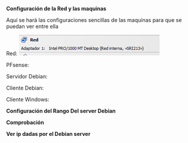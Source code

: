 **Configuración de la Red y las maquinas**

Aquí se hará las configuraciones sencillas de las maquinas 
para que se puedan ver entre ella

Red:
![1](https://github.com/HerreraAngel/RSI/blob/main/TAREA2/IMGS/1.png)

PFsense:

Servidor Debian:

Cliente Debian:

Cliente Windows:


**Configuración del Rango Del server Debian**





**Comprobación**




**Ver ip dadas por el Debian server**
